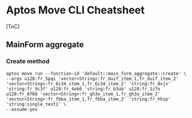# Aptos Move CLI Cheatsheet

[ToC]

## MainForm aggregate

### Create method

```shell
aptos move run --function-id 'default::main_form_aggregate::create' \
--args u128:fr_5pqi 'vector<String>:fr_duif_item_1,fr_duif_item_2' 'vector<String>:fr_6i34_item_1,fr_6i34_item_2' 'string:fr_8xjs' 'string:fr_9c3f' u128:fr_4ok6 'string:fr_b3ub' u128:fr_1z7o u128:fr_6f68 'vector<String>:fr_gh3o_item_1,fr_gh3o_item_2' 'vector<String>:fr_fbba_item_1,fr_fbba_item_2' 'string:fr_hhzp' 'string:single_text1' \
--assume-yes
```

